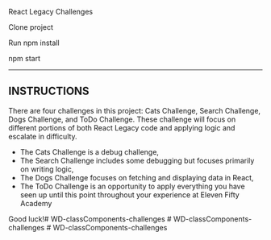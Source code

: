 React Legacy Challenges

Clone project

Run npm install

npm start

******************************

INSTRUCTIONS
------------

There are four challenges in this project: Cats Challenge, Search Challenge, Dogs Challenge, and ToDo Challenge. These challenge will focus on different portions of both React Legacy code and applying logic and escalate in difficulty.

 - The Cats Challenge is a debug challenge,
 - The Search Challenge includes some debugging but focuses primarily on writing logic,
 - The Dogs Challenge focuses on fetching and displaying data in React,
 - The ToDo Challenge is an opportunity to apply everything you have seen up until this point throughout your experience at Eleven Fifty Academy

Good luck!#   W D - c l a s s C o m p o n e n t s - c h a l l e n g e s  
 #   W D - c l a s s C o m p o n e n t s - c h a l l e n g e s  
 #   W D - c l a s s C o m p o n e n t s - c h a l l e n g e s  
 